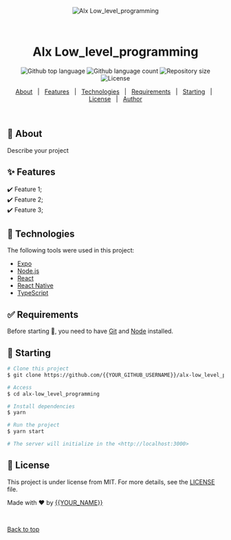 <div align="center" id="top"> 
  <img src="./.github/app.gif" alt="Alx Low_level_programming" />

  &#xa0;

  <!-- <a href="https://alxlow_level_programming.netlify.app">Demo</a> -->
</div>

<h1 align="center">Alx Low_level_programming</h1>

<p align="center">
  <img alt="Github top language" src="https://img.shields.io/github/languages/top/{{YOUR_GITHUB_USERNAME}}/alx-low_level_programming?color=56BEB8">

  <img alt="Github language count" src="https://img.shields.io/github/languages/count/{{YOUR_GITHUB_USERNAME}}/alx-low_level_programming?color=56BEB8">

  <img alt="Repository size" src="https://img.shields.io/github/repo-size/{{YOUR_GITHUB_USERNAME}}/alx-low_level_programming?color=56BEB8">

  <img alt="License" src="https://img.shields.io/github/license/{{YOUR_GITHUB_USERNAME}}/alx-low_level_programming?color=56BEB8">

  <!-- <img alt="Github issues" src="https://img.shields.io/github/issues/{{YOUR_GITHUB_USERNAME}}/alx-low_level_programming?color=56BEB8" /> -->

  <!-- <img alt="Github forks" src="https://img.shields.io/github/forks/{{YOUR_GITHUB_USERNAME}}/alx-low_level_programming?color=56BEB8" /> -->

  <!-- <img alt="Github stars" src="https://img.shields.io/github/stars/{{YOUR_GITHUB_USERNAME}}/alx-low_level_programming?color=56BEB8" /> -->
</p>

<!-- Status -->

<!-- <h4 align="center"> 
	🚧  Alx Low_level_programming 🚀 Under construction...  🚧
</h4> 

<hr> -->

<p align="center">
  <a href="#dart-about">About</a> &#xa0; | &#xa0; 
  <a href="#sparkles-features">Features</a> &#xa0; | &#xa0;
  <a href="#rocket-technologies">Technologies</a> &#xa0; | &#xa0;
  <a href="#white_check_mark-requirements">Requirements</a> &#xa0; | &#xa0;
  <a href="#checkered_flag-starting">Starting</a> &#xa0; | &#xa0;
  <a href="#memo-license">License</a> &#xa0; | &#xa0;
  <a href="https://github.com/{{YOUR_GITHUB_USERNAME}}" target="_blank">Author</a>
</p>

<br>

## :dart: About ##

Describe your project

## :sparkles: Features ##

:heavy_check_mark: Feature 1;\
:heavy_check_mark: Feature 2;\
:heavy_check_mark: Feature 3;

## :rocket: Technologies ##

The following tools were used in this project:

- [Expo](https://expo.io/)
- [Node.js](https://nodejs.org/en/)
- [React](https://pt-br.reactjs.org/)
- [React Native](https://reactnative.dev/)
- [TypeScript](https://www.typescriptlang.org/)

## :white_check_mark: Requirements ##

Before starting :checkered_flag:, you need to have [Git](https://git-scm.com) and [Node](https://nodejs.org/en/) installed.

## :checkered_flag: Starting ##

```bash
# Clone this project
$ git clone https://github.com/{{YOUR_GITHUB_USERNAME}}/alx-low_level_programming

# Access
$ cd alx-low_level_programming

# Install dependencies
$ yarn

# Run the project
$ yarn start

# The server will initialize in the <http://localhost:3000>
```

## :memo: License ##

This project is under license from MIT. For more details, see the [LICENSE](LICENSE.md) file.


Made with :heart: by <a href="https://github.com/{{YOUR_GITHUB_USERNAME}}" target="_blank">{{YOUR_NAME}}</a>

&#xa0;

<a href="#top">Back to top</a>
